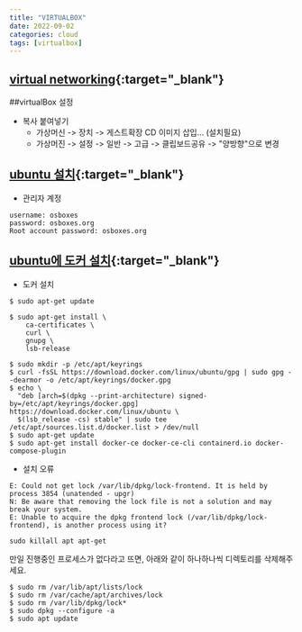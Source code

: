 ```yaml
---
title: "VIRTUALBOX"
date: 2022-09-02
categories: cloud  
tags: [virtualbox]
---
```


## [virtual networking](https://www.virtualbox.org/manual/ch06.html){:target="_blank"}



##virtualBox 설정
* 복사 붙여넣기 
  - 가상머신 -> 장치 -> 게스트확장 CD 이미지 삽입... (설치필요)
  - 가상머진 -> 설정 -> 일반 -> 고급 -> 클립보드공유 -> "양방향"으로 변경
  
## [ubuntu 설치](https://www.osboxes.org/ubuntu/){:target="_blank"}

- 관리자 계정
```
username: osboxes
password: osboxes.org
Root account password: osboxes.org
``` 

## [ubuntu에 도커 설치](https://docs.docker.com/engine/install/ubuntu/){:target="_blank"}
* 도커 설치
```
$ sudo apt-get update

$ sudo apt-get install \
    ca-certificates \
    curl \
    gnupg \
    lsb-release

$ sudo mkdir -p /etc/apt/keyrings
$ curl -fsSL https://download.docker.com/linux/ubuntu/gpg | sudo gpg --dearmor -o /etc/apt/keyrings/docker.gpg
$ echo \
  "deb [arch=$(dpkg --print-architecture) signed-by=/etc/apt/keyrings/docker.gpg] https://download.docker.com/linux/ubuntu \
  $(lsb_release -cs) stable" | sudo tee /etc/apt/sources.list.d/docker.list > /dev/null
$ sudo apt-get update
$ sudo apt-get install docker-ce docker-ce-cli containerd.io docker-compose-plugin
```

* 설치 오류
```
E: Could not get lock /var/lib/dpkg/lock-frontend. It is held by process 3854 (unatended - upgr)
N: Be aware that removing the lock file is not a solution and may break your system.
E: Unable to acquire the dpkg frontend lock (/var/lib/dpkg/lock-frontend), is another process using it?
```
```
sudo killall apt apt-get  
```
만일 진행중인 프로세스가 없다라고 뜨면, 아래와 같이 하나하나씩 디렉토리를 삭제해주세요.
```
$ sudo rm /var/lib/apt/lists/lock
$ sudo rm /var/cache/apt/archives/lock
$ sudo rm /var/lib/dpkg/lock*
$ sudo dpkg --configure -a
$ sudo apt update
```

